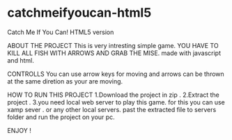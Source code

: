 # catchmeifyoucan-html5
Catch Me If You Can! HTML5 version

ABOUT THE PROJECT
This is very intresting simple game.
YOU HAVE TO KILL ALL FISH WITH ARROWS AND GRAB THE MISE. 
made with javascript and html.

CONTROLLS
You can use arrow keys for moving and arrows can be thrown at the same diretion as your are moving.

HOW TO RUN THIS PROJECT
1.Download the project in zip . 
2.Extract the project .
3.you need local web server to play this game.
  for this you can use xamp sever . or any other local servers.
  past the extracted file to servers folder and run the project on your pc.
 
 ENJOY !
